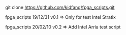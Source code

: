 git clone https://github.com/kidfang/fpga_scripts.git

fpga_scripts 19/12/31 v0.1 => Only for test Intel Stratix

fpga_scripts 20/02/10 v0.2 => Add Intel Arria test script

